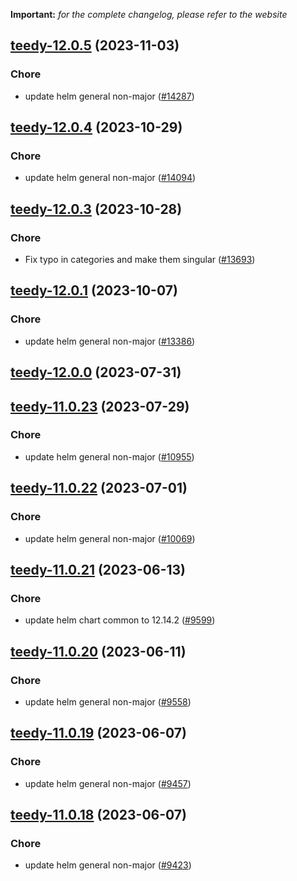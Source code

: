 **Important:**
*for the complete changelog, please refer to the website*




## [teedy-12.0.5](https://github.com/truecharts/charts/compare/teedy-12.0.4...teedy-12.0.5) (2023-11-03)

### Chore

- update helm general non-major ([#14287](https://github.com/truecharts/charts/issues/14287))
  
  


## [teedy-12.0.4](https://github.com/truecharts/charts/compare/teedy-12.0.3...teedy-12.0.4) (2023-10-29)

### Chore

- update helm general non-major ([#14094](https://github.com/truecharts/charts/issues/14094))
  
  


## [teedy-12.0.3](https://github.com/truecharts/charts/compare/teedy-12.0.1...teedy-12.0.3) (2023-10-28)

### Chore

- Fix typo in categories and make them singular ([#13693](https://github.com/truecharts/charts/issues/13693))
  
  


## [teedy-12.0.1](https://github.com/truecharts/charts/compare/teedy-12.0.0...teedy-12.0.1) (2023-10-07)

### Chore

- update helm general non-major ([#13386](https://github.com/truecharts/charts/issues/13386))
  
  



## [teedy-12.0.0](https://github.com/truecharts/charts/compare/teedy-11.0.23...teedy-12.0.0) (2023-07-31)




## [teedy-11.0.23](https://github.com/truecharts/charts/compare/teedy-11.0.22...teedy-11.0.23) (2023-07-29)

### Chore

- update helm general non-major ([#10955](https://github.com/truecharts/charts/issues/10955))
  
  


## [teedy-11.0.22](https://github.com/truecharts/charts/compare/teedy-11.0.21...teedy-11.0.22) (2023-07-01)

### Chore

- update helm general non-major ([#10069](https://github.com/truecharts/charts/issues/10069))
  
  


## [teedy-11.0.21](https://github.com/truecharts/charts/compare/teedy-11.0.20...teedy-11.0.21) (2023-06-13)

### Chore

- update helm chart common to 12.14.2 ([#9599](https://github.com/truecharts/charts/issues/9599))
  
  


## [teedy-11.0.20](https://github.com/truecharts/charts/compare/teedy-11.0.19...teedy-11.0.20) (2023-06-11)

### Chore

- update helm general non-major ([#9558](https://github.com/truecharts/charts/issues/9558))
  
  


## [teedy-11.0.19](https://github.com/truecharts/charts/compare/teedy-11.0.18...teedy-11.0.19) (2023-06-07)

### Chore

- update helm general non-major ([#9457](https://github.com/truecharts/charts/issues/9457))
  
  


## [teedy-11.0.18](https://github.com/truecharts/charts/compare/teedy-11.0.17...teedy-11.0.18) (2023-06-07)

### Chore

- update helm general non-major ([#9423](https://github.com/truecharts/charts/issues/9423))
  
